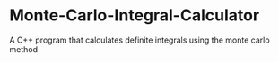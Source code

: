 Monte-Carlo-Integral-Calculator
===============================

A C++ program that calculates definite integrals using the monte carlo method
